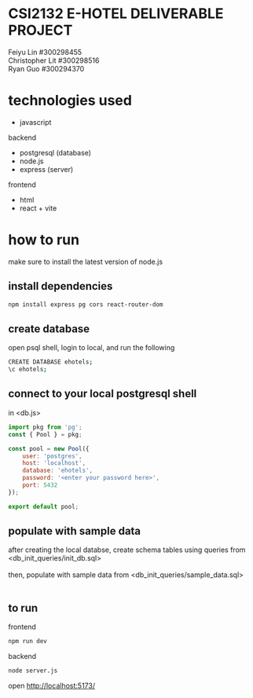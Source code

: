 # CSI2132 E-HOTEL DELIVERABLE PROJECT
Feiyu Lin #300298455 <br>
Christopher Lit #300298516 <br>
Ryan Guo #300294370

# technologies used
- javascript

backend
- postgresql (database)
- node.js
- express (server)

frontend
- html
- react + vite

# how to run
make sure to install the latest version of node.js
## install dependencies
```bash
npm install express pg cors react-router-dom
```


## create database
open psql shell, login to local, and run the following
```bash
CREATE DATABASE ehotels;
\c ehotels;
```

## connect to your local postgresql shell
in <db.js>
```javascript
import pkg from 'pg';
const { Pool } = pkg;

const pool = new Pool({
    user: 'postgres',
    host: 'localhost',
    database: 'ehotels',
    password: '<enter your password here>',
    port: 5432
});

export default pool;
```

## populate with sample data
after creating the local databse, create schema tables using queries from <db_init_queries/init_db.sql><br><br>
then, populate with sample data from <db_init_queries/sample_data.sql><br><br>

## to run
frontend
```bash
npm run dev
```
backend
```bash
node server.js
```
open [http://localhost:5173/](http://localhost:5173/)

